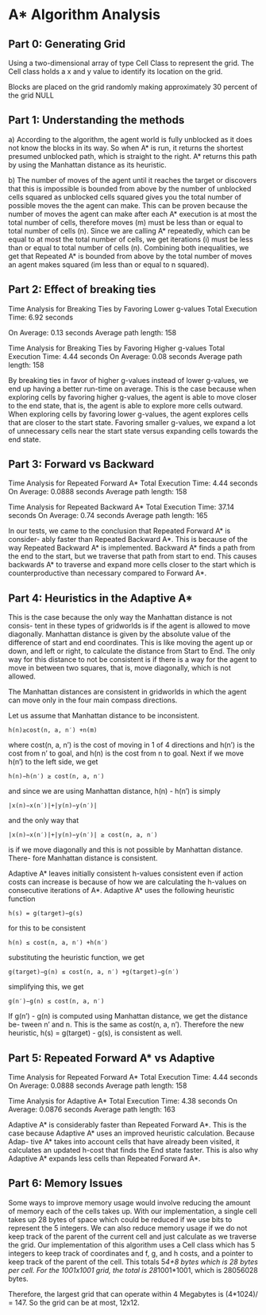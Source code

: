 # A* Algorithm Analysis

## Part 0: Generating Grid

Using a two-dimensional array of type Cell Class to represent the grid. The Cell
class holds a x and y value to identify its location on the grid.

Blocks are placed on the grid randomly making approximately 30 percent of
the grid NULL

## Part 1: Understanding the methods

a) According to the algorithm, the agent world is fully unblocked as it does not
know the blocks in its way. So when A* is run, it returns the shortest presumed
unblocked path, which is straight to the right. A* returns this path by using
the Manhattan distance as its heuristic.

b) The number of moves of the agent until it reaches the target or discovers
that this is impossible is bounded from above by the number of unblocked cells
squared as unblocked cells squared gives you the total number of possible moves
the the agent can make. This can be proven because the number of moves the
agent can make after each A* execution is at most the total number of cells,
therefore moves (m) must be less than or equal to total number of cells (n).
Since we are calling A* repeatedly, which can be equal to at most the total
number of cells, we get iterations (i) must be less than or equal to total number
of cells (n). Combining both inequalities, we get that Repeated A* is bounded
from above by the total number of moves an agent makes squared (im less than
or equal to n squared).

## Part 2: Effect of breaking ties

Time Analysis for Breaking Ties by Favoring Lower g-values
Total Execution Time: 6.92 seconds


On Average: 0.13 seconds
Average path length: 158

Time Analysis for Breaking Ties by Favoring Higher g-values
Total Execution Time: 4.44 seconds
On Average: 0.08 seconds
Average path length: 158

By breaking ties in favor of higher g-values instead of lower g-values, we end up
having a better run-time on average. This is the case because when exploring
cells by favoring higher g-values, the agent is able to move closer to the end
state, that is, the agent is able to explore more cells outward. When exploring
cells by favoring lower g-values, the agent explores cells that are closer to the
start state. Favoring smaller g-values, we expand a lot of unnecessary cells near
the start state versus expanding cells towards the end state.

## Part 3: Forward vs Backward

Time Analysis for Repeated Forward A*
Total Execution Time: 4.44 seconds
On Average: 0.0888 seconds
Average path length: 158

Time Analysis for Repeated Backward A*
Total Execution Time: 37.14 seconds
On Average: 0.74 seconds
Average path length: 165

In our tests, we came to the conclusion that Repeated Forward A* is consider-
ably faster than Repeated Backward A*. This is because of the way Repeated
Backward A* is implemented. Backward A* finds a path from the end to the
start, but we traverse that path from start to end. This causes backwards A*
to traverse and expand more cells closer to the start which is counterproductive
than necessary compared to Forward A*.

## Part 4: Heuristics in the Adaptive A*

This is the case because the only way the Manhattan distance is not consis-
tent in these types of gridworlds is if the agent is allowed to move diagonally.
Manhattan distance is given by the absolute value of the difference of start and
end coordinates. This is like moving the agent up or down, and left or right, to
calculate the distance from Start to End. The only way for this distance to not
be consistent is if there is a way for the agent to move in between two squares,
that is, move diagonally, which is not allowed.


The Manhattan distances are consistent in gridworlds in which the agent can
move only in the four main compass directions.

Let us assume that Manhattan distance to be inconsistent.

```
h(n)≥cost(n, a, n′) +n(m)
```
where cost(n, a, n’) is the cost of moving in 1 of 4 directions and h(n’) is the
cost from n’ to goal, and h(n) is the cost from n to goal.
Next if we move h(n’) to the left side, we get

```
h(n)−h(n′) ≥ cost(n, a, n′)
```
and since we are using Manhattan distance, h(n) - h(n’) is simply

```
|x(n)−x(n′)|+|y(n)−y(n′)|
```
and the only way that

```
|x(n)−x(n′)|+|y(n)−y(n′)| ≥ cost(n, a, n′)
```
is if we move diagonally and this is not possible by Manhattan distance. There-
fore Manhattan distance is consistent.

Adaptive A* leaves initially consistent h-values consistent even if action costs
can increase is because of how we are calculating the h-values on consecutive
iterations of A*.
Adaptive A* uses the following heuristic function

```
h(s) = g(target)−g(s)
```
for this to be consistent

```
h(n) ≤ cost(n, a, n′) +h(n′)
```
substituting the heuristic function, we get

```
g(target)−g(n) ≤ cost(n, a, n′) +g(target)−g(n′)
```
simplifying this, we get

```
g(n′)−g(n) ≤ cost(n, a, n′)
```
If g(n’) - g(n) is computed using Manhattan distance, we get the distance be-
tween n’ and n. This is the same as cost(n, a, n’). Therefore the new heuristic,
h(s) = g(target) - g(s), is consistent as well.


## Part 5: Repeated Forward A* vs Adaptive

Time Analysis for Repeated Forward A*
Total Execution Time: 4.44 seconds
On Average: 0.0888 seconds
Average path length: 158

Time Analysis for Adaptive A*
Total Execution Time: 4.38 seconds
On Average: 0.0876 seconds
Average path length: 163

Adaptive A* is considerably faster than Repeated Forward A*. This is the case
because Adaptive A* uses an improved heuristic calculation. Because Adap-
tive A* takes into account cells that have already been visited, it calculates an
updated h-cost that finds the End state faster. This is also why Adaptive A*
expands less cells than Repeated Forward A*.

## Part 6: Memory Issues

Some ways to improve memory usage would involve reducing the amount of
memory each of the cells takes up. With our implementation, a single cell takes
up 28 bytes of space which could be reduced if we use bits to represent the 5
integers. We can also reduce memory usage if we do not keep track of the parent
of the current cell and just calculate as we traverse the grid.
Our implementation of this algorithm uses a Cell class which has 5 integers to
keep track of coordinates and f, g, and h costs, and a pointer to keep track of
the parent of the cell. This totals 5*4+8 bytes which is 28 bytes per cell. For
the 1001x1001 grid, the total is 28*1001*1001, which is 28056028 bytes.

Therefore, the largest grid that can operate within 4 Megabytes is (4*1024)/
= 147. So the grid can be at most, 12x12.
